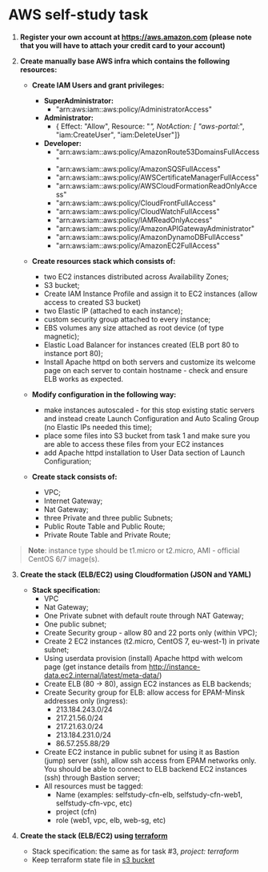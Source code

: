 # AWS self-study task

1. **Register your own account at https://aws.amazon.com (please note that you will have to attach your credit card to your account)**

2. **Create manually base AWS infra which contains the following resources:**
    + **Create IAM Users and grant privileges:**
        - **SuperAdministrator:** 
            - "arn:aws:iam::aws:policy/AdministratorAccess"
        - **Administrator:**
            - { Effect: "Allow", Resource: "*", NotAction: [ "aws-portal:*", "iam:CreateUser", "iam:DeleteUser"]}
        - **Developer:** 
            - "arn:aws:iam::aws:policy/AmazonRoute53DomainsFullAccess"
            - "arn:aws:iam::aws:policy/AmazonSQSFullAccess"
            - "arn:aws:iam::aws:policy/AWSCertificateManagerFullAccess"
            - "arn:aws:iam::aws:policy/AWSCloudFormationReadOnlyAccess"
            - "arn:aws:iam::aws:policy/CloudFrontFullAccess"
            - "arn:aws:iam::aws:policy/CloudWatchFullAccess"
            - "arn:aws:iam::aws:policy/IAMReadOnlyAccess"
            - "arn:aws:iam::aws:policy/AmazonAPIGatewayAdministrator"
            - "arn:aws:iam::aws:policy/AmazonDynamoDBFullAccess"
            - "arn:aws:iam::aws:policy/AmazonEC2FullAccess"

    + **Create resources stack which consists of:**
        - two EC2 instances distributed across Availability Zones;
        - S3 bucket;
        - Create IAM Instance Profile and assign it to EC2 instances (allow access to created S3 bucket)
        - two Elastic IP (attached to each instance);
        - custom security group attached to every instance;
        - EBS volumes any size attached as root device (of type magnetic);
        - Elastic Load Balancer for instances created (ELB port 80 to instance port 80);
        - Install Apache httpd on both servers and customize its welcome page on each server to contain hostname - check and ensure ELB works as expected.

    + **Modify configuration in the following way:**
        - make instances autoscaled - for this stop existing static servers and instead create Launch Configuration and Auto Scaling Group (no Elastic IPs needed this time);
        - place some files into S3 bucket from task 1 and make sure you are able to access these files from your EC2 instances
        - add Apache httpd installation to User Data section of Launch Configuration;

    + **Create stack consists of:**
        - VPC;
        - Internet Gateway;
        - Nat Gateway;
        - three Private and three public Subnets;
        - Public Route Table and Public Route;
        - Private Route Table and Private Route;

> **Note**: instance type should be t1.micro or t2.micro, AMI - official CentOS 6/7 image(s).


3. **Create the stack (ELB/EC2) using Cloudformation (JSON and YAML)**
    - **Stack specification:**
        - VPC
        - Nat Gateway;
        - One Private subnet with default route through NAT Gateway;
        - One public subnet;
        - Create Security group - allow 80 and 22 ports only (within VPC);
        - Create 2 EC2 instances (t2.micro, CentOS 7, eu-west-1) in private subnet;
        - Using userdata provision (install) Apache httpd with welcom page (get instance details from http://instance-data.ec2.internal/latest/meta-data/)
        - Create ELB (80 -> 80), assign EC2 instances as ELB backends;
        - Create Security group for ELB: allow access for EPAM-Minsk addresses only (ingress): 
            - 213.184.243.0/24
            - 217.21.56.0/24
            - 217.21.63.0/24
            - 213.184.231.0/24
            - 86.57.255.88/29
        - Create EC2 instance in public subnet for using it as Bastion (jump) server (ssh), allow ssh access from EPAM networks only. You should be able to connect to ELB backend EC2 instances (ssh) through Bastion server;
        - All resources must be tagged:
            - Name (examples: selfstudy-cfn-elb, selfstudy-cfn-web1, selfstudy-cfn-vpc, etc)
            - project (cfn)
            - role (web1, vpc, elb, web-sg, etc)

4. **Create the stack (ELB/EC2) using [terraform](https://www.terraform.io/docs/index.html)**
    - Stack specification: the same as for task #3, *project: terraform*
    - Keep terraform state file in [s3 bucket](https://www.terraform.io/docs/backends/types/s3.html)







